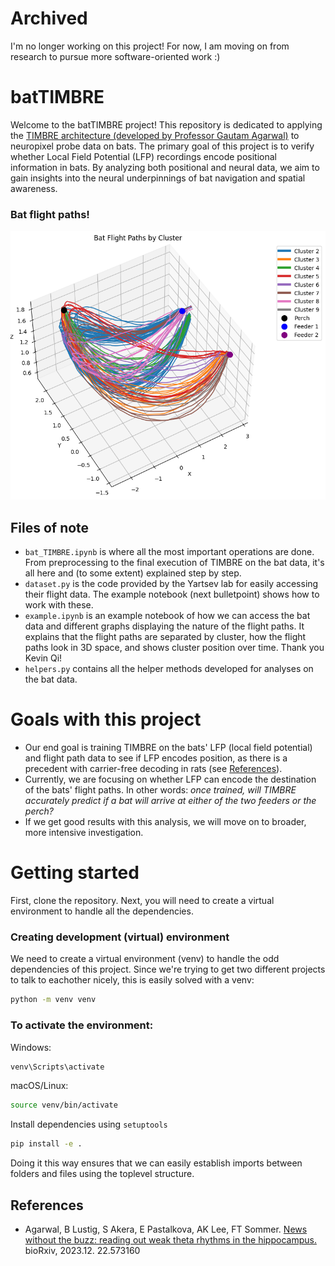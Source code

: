 # Archived
I'm no longer working on this project! For now, I am moving on from research to pursue more software-oriented work :) 

# batTIMBRE
Welcome to the batTIMBRE project! This repository is dedicated to applying the [TIMBRE architecture (developed by Professor Gautam Agarwal)](https://github.com/beatLaboratory/TIMBRE) to neuropixel probe data on bats. The primary goal of this project is to verify whether Local Field Potential (LFP) recordings encode positional information in bats. By analyzing both positional and neural data, we aim to gain insights into the neural underpinnings of bat navigation and spatial awareness.

### Bat flight paths!
![Bat Flight Paths by Cluster](graphs/allflights.png)

## Files of note
- `bat_TIMBRE.ipynb` is where all the most important operations are done. From preprocessing to the final execution of TIMBRE on the bat data, it's all here and (to some extent) explained step by step.
- `dataset.py` is the code provided by the Yartsev lab for easily accessing their flight data. The example notebook (next bulletpoint) shows how to work with these.
- `example.ipynb` is an example notebook of how we can access the bat data and different graphs displaying the nature of the flight paths. It explains that the flight paths are separated by cluster, how the flight paths look in 3D space, and shows cluster position over time. Thank you Kevin Qi!
- `helpers.py` contains all the helper methods developed for analyses on the bat data.

# Goals with this project
- Our end goal is training TIMBRE on the bats' LFP (local field potential) and flight path data to see if LFP encodes position, as there is a precedent with carrier-free decoding in rats (see [References](#references)).
- Currently, we are focusing on whether LFP can encode the destination of the bats' flight paths. In other words: *once trained, will TIMBRE accurately predict if a bat will arrive at either of the two feeders or the perch?*
- If we get good results with this analysis, we will move on to broader, more intensive investigation.


# Getting started
First, clone the repository. Next, you will need to create a virtual environment to handle all the dependencies. 
### Creating development (virtual) environment

We need to create a virtual environment (venv) to handle the odd dependencies of this project. Since we're trying to get two different projects to talk to eachother nicely, this is easily solved with a venv:

```bash
python -m venv venv
```

### To activate the environment:

Windows:
```bash
venv\Scripts\activate
```
macOS/Linux:
```bash
source venv/bin/activate
```
Install dependencies using ```setuptools```
```bash
pip install -e .
```

Doing it this way ensures that we can easily establish imports between folders and files using the toplevel structure.

## References
- Agarwal, B Lustig, S Akera, E Pastalkova, AK Lee, FT Sommer. [News without the buzz: reading out weak theta rhythms in the hippocampus.](https://www.biorxiv.org/content/10.1101/2023.12.22.573160v1) bioRxiv, 2023.12. 22.573160
